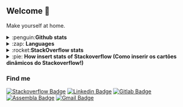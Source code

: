 ## Welcome 👋

Make yourself at home.

<details>
    <summary>:penguin:<strong>Github stats </strong></summary>
   <img align="center" style="width: 100%" src="https://github-readme-stats-custom.vercel.app/api?username=Math-O5&show_icons=true&theme=radical&hide_rank=false"></img> 
</details>
<details>
    <summary>:zap: <strong>Languages </strong></summary>
   <img align="center" style="width: 100%" src="https://github-readme-stats-custom.vercel.app/api/top-langs/?username=Math-O5&show_icons=true&theme=radical&hide_rank=false"></img> 
</details>
<details>
  <summary>:rocket:<strong>StackOverflow stats </strong></summary>
  <img align="center" src="https://github-readme-stats-custom.vercel.app/api/stack/?ids=13593380&show_icons=true&theme=stack"></img>  
</details>
<details>
  <summary>:pie: <strong>How insert stats of Stackoverflow (Como inserir os cartões dinâmicos do Stackoverflow!)</strong></summary>
    <br>
    <p>EN: All you need to do is paste this tag on readme file with the your id of stackoverflow. Remeber change YOUR_ID_HERE on the url.</p>
    <p>PT_BR: Tudo o que você precisa fazer é colar a url em um arquivo readme.md. Não se esqueça de substituir YOUR_ID_HERE com seu id no stackoverflow.</p>     
 
    <img align="center" src="https://github-readme-stats-custom.vercel.app/api/stack/?ids=YOUR_ID_HERE&show_icons=true&theme=stack"></img>
    
  <p>Checkout this repo for more information.<p>
  <img align="center" style="width: 100%" src="https://github-readme-stats.vercel.app/api/pin/?username=Math-O5&repo=stackoverflow-readme-stats"></img>
</details>
 
### Find me 
[![Stackoverflow Badge](https://img.shields.io/badge/-Stackoverflow-red?style=flat-square&logo=Stackoverflow&logoColor=white&logoSize=large&link=https://stackoverflow.com/users/13593380/math-o5?tab=profile)](https://stackoverflow.com/users/13593380/math-o5?tab=profile)
[![Linkedin Badge](https://img.shields.io/badge/-LinkedIn-blue?style=flat-square&logo=Linkedin&logoColor=white&link=https://www.linkedin.com/in/mathias-fernandes-b376b61a5/)](https://www.linkedin.com/in/mathias-fernandes-b376b61a5/)
[![Gitlab Badge](https://img.shields.io/badge/-Gitlab-purple?style=flat-square&logo=Gitlab&logoColor=white&link=https://gitlab.com/math-o5)](https://gitlab.com/math-o5)
[![Assembla Badge](https://img.shields.io/badge/-Assembla-black?style=flat-square&logo=assembla&logoColor=white&link=https://warthog.assembla.com/p/users/mathias.fernandes)]( https://warthog.assembla.com/p/users/mathias.fernandes)
[![Gmail Badge](https://img.shields.io/badge/-Gmail-c14438?style=flat-square&logo=Gmail&logoColor=white&link=mailto:mathfernandes@usp.br)](mailto:mathfernandes@usp.br)

<!-- ![Anurag's github stats](https://github-readme-stats.vercel.app/api?username=Math-O5&show_icons=true&theme=cobalt&hide_rank=false)
